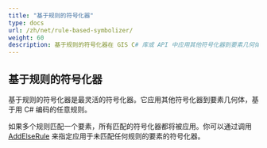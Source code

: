```yaml
---
title: "基于规则的符号化器"
type: docs
url: /zh/net/rule-based-symbolizer/
weight: 60
description: 基于规则的符号化器在 GIS C# 库或 API 中应用其他符号化器到要素几何体，基于用 C# 编码的任意规则。
---
```


## **基于规则的符号化器**
基于规则的符号化器是最灵活的符号化器。它应用其他符号化器到要素几何体，基于用 C# 编码的任意规则。

如果多个规则匹配一个要素，所有匹配的符号化器都将被应用。你可以通过调用 [AddElseRule](https://reference.aspose.com/gis/net/aspose.gis.rendering.symbolizers/rulebasedsymbolizer/methods/addelserule) 来指定应用于未匹配任何规则的要素的符号化器。
